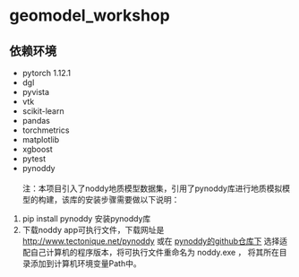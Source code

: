 # geomodel_workshop
## 依赖环境
* pytorch 1.12.1
* dgl
* pyvista
* vtk
* scikit-learn
* pandas
* torchmetrics
* matplotlib
* xgboost
* pytest
* pynoddy <br /><br />
注：本项目引入了noddy地质模型数据集，引用了pynoddy库进行地质模拟模型的构建，该库的安装步骤需要做以下说明：
1. pip install pynoddy  安装pynoddy库<br />
2. 下载noddy app可执行文件，下载网址是 http://www.tectonique.net/pynoddy 或在 [pynoddy的github仓库下](https://github.com/flohorovicic/pynoddy/tree/master/noddyapp)
     选择适配自己计算机的程序版本，将可执行文件重命名为 noddy.exe ， 将其所在目录添加到计算机环境变量Path中。 <br />
